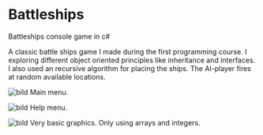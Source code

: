 # Battleships
Battleships console game in c#

A classic battle ships game I made during the first programming course. I exploring different object oriented principles like inheritance and interfaces.
I also used an recursive algorithm for placing the ships. The AI-player fires at random available locations.

![bild](https://user-images.githubusercontent.com/69501706/218186855-93d04837-bb41-4508-a9cf-c4cab25ce324.png)
Main menu.

![bild](https://user-images.githubusercontent.com/69501706/218187914-d57bed18-e458-4c63-9592-7fe0f01a7362.png)
Help menu.

![bild](https://user-images.githubusercontent.com/69501706/218188448-230aad67-c910-4348-9213-8395c120fffe.png)
Very basic graphics. Only using arrays and integers.

